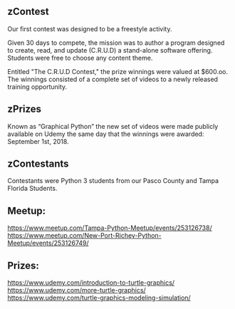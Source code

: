 ## zContest

Our first contest was designed to be a freestyle activity. 

Given 30 days to compete, the mission was to author a program
designed to create, read, and update (C.R.U.D) a stand-alone
software offering. Students were free to choose any content
theme.

Entitled "The C.R.U.D Contest," the prize winnings were valued
at $600.oo. The winnings consisted of a complete set of videos 
to a newly released training opportunity. 

## zPrizes
Known as “Graphical Python” the new set of videos were made 
publicly available on Udemy the same day that the winnings 
were awarded: September 1st, 2018.

## zContestants
Contestants were Python 3 students from our Pasco County 
and Tampa Florida Students.

## Meetup:

https://www.meetup.com/Tampa-Python-Meetup/events/253126738/
https://www.meetup.com/New-Port-Richey-Python-Meetup/events/253126749/

## Prizes:

https://www.udemy.com/introduction-to-turtle-graphics/
https://www.udemy.com/more-turtle-graphics/
https://www.udemy.com/turtle-graphics-modeling-simulation/

